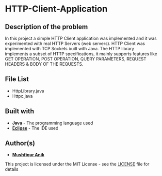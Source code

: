# HTTP-Client-Application

## Description of the problem
In this project a simple HTTP Client application was implemented and it was experimented with real HTTP Servers (web servers). HTTP Client was implemented with TCP Sockets built with Java. The HTTP library implements a subset of HTTP specifications, it mainly supports features like GET OPERATION, POST OPERATION, QUERY PARAMETERS, REQUEST HEADERS & BODY OF THE REQUESTS.

## File List
- HttpLibrary.java
- Httpc.java


## Built with

* [**Java**](https://en.wikipedia.org/wiki/Java_(programming_language)) - The programming language used
* [**Eclipse**](https://en.wikipedia.org/wiki/Eclipse_(software)) - The IDE used 


## Author(s)

* [**Mushfiqur Anik**](https://github.com/mushfiqur-anik)

This project is licensed under the MIT License - see the [LICENSE](LICENSE) file for details
 
 

